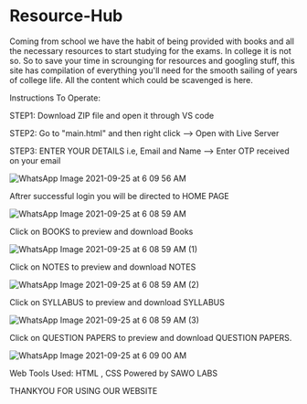 # Resource-Hub

Coming from school we have the habit of being provided with books and all the necessary resources to start studying for the exams. In college it is not so. So to save your time in scrounging for resources and googling stuff, this site has compilation of everything you'll need for the smooth sailing of years of college life. All the content which could be scavenged is here.

Instructions To Operate:

STEP1: Download ZIP file and open it through VS code


STEP2: Go to "main.html" and then right click --> Open with Live Server 


STEP3: ENTER YOUR DETAILS i.e, Email and Name --> Enter OTP received on your email

![WhatsApp Image 2021-09-25 at 6 09 56 AM](https://user-images.githubusercontent.com/77458628/134752052-13aa3c2e-4aae-4b0f-a4d9-2176db44b4e2.jpeg)

Aftrer successful login you will be directed to HOME PAGE

![WhatsApp Image 2021-09-25 at 6 08 59 AM](https://user-images.githubusercontent.com/77458628/134752100-8872bc5b-c185-4a4b-a719-45f7ef9db28a.jpeg)

Click on BOOKS to preview and download Books

![WhatsApp Image 2021-09-25 at 6 08 59 AM (1)](https://user-images.githubusercontent.com/77458628/134752132-97e949f1-9f94-4e69-9304-5e73b45aec30.jpeg)

Click on NOTES to preview and download  NOTES

![WhatsApp Image 2021-09-25 at 6 08 59 AM (2)](https://user-images.githubusercontent.com/77458628/134752139-fb72b974-02c0-4d51-a6cf-5a70d1f805e7.jpeg)

Click on SYLLABUS to preview and download SYLLABUS

![WhatsApp Image 2021-09-25 at 6 08 59 AM (3)](https://user-images.githubusercontent.com/77458628/134752152-7156b379-4b3c-4d68-b78e-1f67a2dd55de.jpeg)

Click on QUESTION PAPERS to preview and download QUESTION PAPERS.

![WhatsApp Image 2021-09-25 at 6 09 00 AM](https://user-images.githubusercontent.com/77458628/134752159-1692f4d5-1e24-42e8-8557-5a077f056a19.jpeg)

Web Tools Used: HTML , CSS
Powered by SAWO LABS


THANKYOU FOR USING OUR WEBSITE
